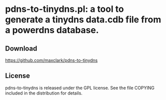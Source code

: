 # pdns-to-tinydns.pl: a tool to generate a tinydns data.cdb file from a powerdns database.

## Download

https://github.com/maxclark/pdns-to-tinydns

## License

pdns-to-tinydns is released under the GPL license. See the file COPYING included in the distribution for details.